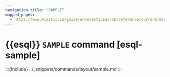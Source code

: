 ```yaml
---
navigation_title: "SAMPLE"
mapped_pages:
  - https://www.elastic.co/guide/en/elasticsearch/reference/current/esql-commands.html#esql-sample
---
```


# {{esql}} `SAMPLE` command [esql-sample]

:::{include} ../_snippets/commands/layout/sample.md
:::

